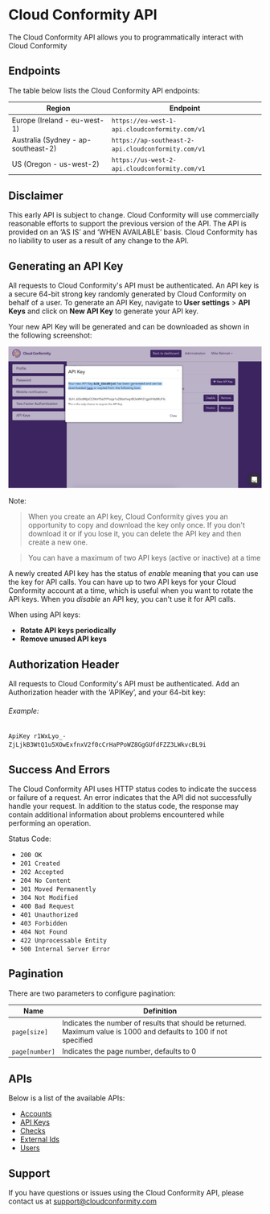 # Cloud Conformity API

The Cloud Conformity API allows you to programmatically interact with Cloud Conformity

## Endpoints

The table below lists the Cloud Conformity API endpoints:


| Region  | Endpoint |
| ------------- | ------------- |
| Europe (Ireland - eu-west-1)  | `https://eu-west-1-api.cloudconformity.com/v1` |
| Australia (Sydney - ap-southeast-2)  | `https://ap-southeast-2-api.cloudconformity.com/v1`  |
| US (Oregon - us-west-2)  |  `https://us-west-2-api.cloudconformity.com/v1` |


## Disclaimer
This early API is subject to change. Cloud Conformity will use commercially reasonable efforts to support the previous version of the API. 
The API is provided on an ‘AS IS’ and ‘WHEN AVAILABLE’ basis.  Cloud Conformity has no liability to user as a result of any change to the API. 

## Generating an API Key
All requests to Cloud Conformity's API must be authenticated.  An API key is a secure 64-bit strong key randomly generated by Cloud Conformity on behalf of a user.
To generate an API Key, navigate to __User settings__ >  __API Keys__ and click on __New API Key__ to generate your API key. 

Your new API Key will be generated and can be downloaded as shown in the following screenshot:

![API Keys](images/APIKeys.png)

Note: 
> When you create an API key, Cloud Conformity gives you an opportunity to copy and download the key only once. If you don't download it or if you lose it, you can delete the API key and then create a new one.

> You can have a maximum of two API keys (active or inactive) at a time

A newly created API key has the status of _enable_ meaning that you can use the key for API calls. You can have up to two API keys for your Cloud Conformity account at a time, which is useful when you want to rotate the API keys. When you _disable_ an API key, you can't use it for API calls.

When using API keys:

- __Rotate API keys periodically__
- __Remove unused API keys__

## Authorization Header
All requests to Cloud Conformity's API must be authenticated. 
Add an Authorization header with the ‘APIKey’, and your 64-bit key:

###### Example:
`ApiKey r1WxLyo_-ZjLjkB3WtQ1u5XOwExfnxV2f0cCrHaPPoWZ8GgGUfdFZZ3LWkvcBL9i`


## Success And Errors
The Cloud Conformity API uses HTTP status codes to indicate the success or failure of a request. An error indicates that the API did not successfully handle your request. In addition to the status code, the response may contain additional information about problems encountered while performing an operation.

Status Code: 

* `200 OK`
* `201 Created`
* `202 Accepted`
* `204 No Content`
* `301 Moved Permanently`
* `304 Not Modified`
* `400 Bad Request`
* `401 Unauthorized`
* `403 Forbidden`
* `404 Not Found`
* `422 Unprocessable Entity`
* `500 Internal Server Error`

## Pagination 
There are two parameters to configure pagination: 


| Name  | Definition |
| ------------- | ------------- |
| `page[size]`  | Indicates the number of results that should be returned. Maximum value is 1000 and defaults to 100 if not specified |
| `page[number]`  | Indicates the page number, defaults to 0  |


## APIs
Below is a list of the available APIs: 

- [Accounts](./Accounts.md)
- [API Keys](./APIKeys.md)
- [Checks](./Checks.md)
- [External Ids](./ExternalId.md)
- [Users](./Users.md)

## Support

If you have questions or issues using the Cloud Conformity API, please contact us at support@cloudconformity.com
